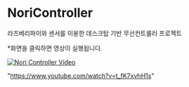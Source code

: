 # NoriController
라즈베리파이와 센서를 이용한  데스크탑 기반 무선컨트롤러 프로젝트



*화면을 클릭하면 영상이 실행됩니다.

[![Nori Controller Video](https://img.youtube.com/vi/t_fK7xvhH1s/0.jpg )](https://www.youtube.com/watch?v=t_fK7xvhH1s)


"https://www.youtube.com/watch?v=t_fK7xvhH1s"
